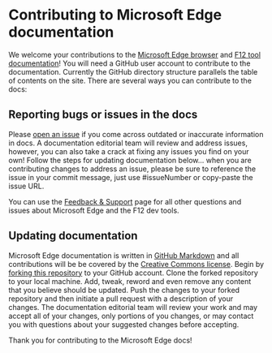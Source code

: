 # Contributing to Microsoft Edge documentation

We welcome your contributions to the [Microsoft Edge browser](./f12-devtools-guide) and [F12 tool documentation](./dev-guide)! You will need a GitHub user account to contribute to the documentation. Currently the GitHub directory structure parallels the table of contents on the site. There are several ways you can contribute to the docs:

## Reporting bugs or issues in the docs
Please [open an issue](https://github.com/MicrosoftEdge/MicrosoftEdge-Documentation/issues) if you come across outdated or inaccurate information in docs. A documentation editorial team will review and address issues, however, you can also take a crack at fixing any issues you find on your own! Follow the steps for updating documentation below... when you are contributing changes to address an issue, please be sure to reference the issue in your commit message, just use #issueNumber or copy-paste the issue URL.  

You can use the [Feedback & Support](https://dev.windows.com/en-us/microsoft-edge/community/support/) page for all other questions and issues about Microsoft Edge and the F12 dev tools. 

## Updating documentation
Microsoft Edge documentation is written in [GitHub Markdown](https://help.github.com/articles/basic-writing-and-formatting-syntax/) and all contributions will be be covered by the [Creative Commons license](./LICENSE.md). Begin by [forking this repository](https://help.github.com/articles/fork-a-repo/) to your GitHub account. Clone the forked repository to your local machine. Add, tweak, reword and even remove any content that you believe should be updated. Push the changes to your forked repository and then initiate a pull request with a description of your changes. The documentation editorial team will review your work and may accept all of your changes, only portions of you changes, or may contact you with questions about your suggested changes before accepting.

Thank you for contributing to the Microsoft Edge docs!
